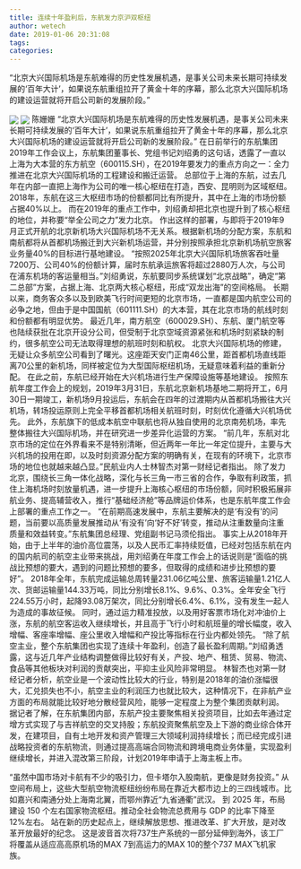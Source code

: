```yaml
---
title: 连续十年盈利后，东航发力京沪双枢纽
author: wetech
date: 2019-01-06 20:31:08
tags: 
categories: 
---
```

“北京大兴国际机场是东航难得的历史性发展机遇，是事关公司未来长期可持续发展的‘百年大计’，如果说东航重组拉开了黄金十年的序幕，那么北京大兴国际机场的建设运营就将开启公司新的发展阶段。”
<!-- more -->
<img align="center" border="0" src="https://imgcdn.yicai.com/uppics/images/2019/01/60661a7a51b122dbf4ffc52be7ebe46a.jpg" />
<img align="center" border="0" src="https://imgcdn.yicai.com/uppics/images/2019/01/504ed2c45c105d2cb9e47af8c51a07ae.jpg" />
陈姗姗
“北京大兴国际机场是东航难得的历史性发展机遇，是事关公司未来长期可持续发展的‘百年大计’，如果说东航重组拉开了黄金十年的序幕，那么北京大兴国际机场的建设运营就将开启公司新的发展阶段。”
在日前举行的东航集团2019年工作会议上，东航集团董事长、党组书记刘绍勇的这句话，透露了一直以上海为大本营的东方航空（600115.SH），在2019年要发力的重点方向之一：全力推进在北京大兴国际机场的工程建设和搬迁运营。
总部位于上海的东航，过去几年在内部一直把上海作为公司的唯一核心枢纽在打造，西安、昆明则为区域枢纽。
2018年，东航在这三大枢纽市场的份额都同比有所提升，其中在上海的市场份额占据40%以上。
而在2019年的重点工作中，刘绍勇却把北京也提升到了核心枢纽的地位，并称要“举全公司之力”发力北京。
作出这样的部署，与即将于2019年9月正式开航的北京新机场大兴国际机场不无关系。根据新机场的分配方案，东航和南航都将从首都机场搬迁到大兴新机场运营，并分别按照承担北京新机场航空旅客业务量40%的目标进行基地建设。
“按照2025年北京大兴国际机场旅客吞吐量7200万、公司40%的份额计算，届时东航承运旅客将超过2880万人次，与公司在浦东机场的客运量相当。”刘绍勇说，东航要同步系统谋划“北京战略”，确定“第二总部”方案，占据上海、北京两大核心枢纽，形成“双龙出海”的空间格局。
长期以来，商务客众多以及到欧美飞行时间更短的北京市场，一直都是国内航空公司的必争之地，但由于是中国国航（601111.SH）的大本营，其在北京市场的航线时刻和份额都有明显优势。
最近几年，南方航空（600029.SH）、东航、厦门航空等也陆续获批在北京开设分公司，但受制于北京空域资源紧张和机场时刻紧缺的制约，很多航空公司无法取得理想的航班时刻和航权。
北京大兴国际机场的修建，无疑让众多航空公司看到了曙光。这座距天安门正南46公里，距首都机场直线距离70公里的新机场，同样被定位为大型国际枢纽机场，无疑意味着利益的重新分配。
在此之前，东航已经开始在大兴机场进行生产保障设施等基地建设。
按照东航年度工作会上的规划，2019年3月31日，东航北京新机场基地二期将开工，6月30日一期竣工，新机场9月投运后，东航会在四年的过渡期内从首都机场搬往大兴机场，转场投运原则上完全平移首都机场相关航班时刻，时刻优化遵循大兴机场优先。
此外，东航旗下的低成本航空中联航也将从独自使用的北京南苑机场，率先整体搬往大兴国际机场，并在研究进一步差异化运营的方案。
“前几年，东航对北京市场的定位在外界看来不是特别清晰，但近两年一年比一年定位提升，主要与大兴机场的投用在即，以及时刻资源分配方案的明确有关，在现有的环境下，北京市场的地位也就越来越凸显。”民航业内人士林智杰对第一财经记者指出。
除了发力北京，围绕长三角一体化战略，深化与长三角一市三省的合作，争取有利政策，抓住上海机场时刻放量机遇，进一步提升上海核心枢纽的市场份额，同时积极拓展非航业务、提高辅营收入，推行“基础经济舱”等品牌运价体系，也是东航年度工作会上部署的重点工作之一。
“在前期高速发展中，东航主要解决的是‘有没有’的问题，当前要以高质量发展推动从‘有没有’向‘好不好’转变，推动从注重数量向注重质量和效益转变。”东航集团总经理、党组副书记马须伦指出。
事实上从2018年开始，由于上半年的油价高位震荡，以及人民币汇率持续贬值，已经对包括东航在内的国内航司的航空主业带来挑战，用刘绍勇在年度工作会上的话说则是“面临的挑战比预想的要大，遇到的问题比预想的要多，但取得的成绩和进步比预想的要好”。
2018年全年，东航完成运输总周转量231.06亿吨公里、旅客运输量1.21亿人次、货邮运输量144.33万吨，同比分别增长8.1%、9.6%、0.3%。全年安全飞行224.55万小时，起降93.08万架次，同比分别增长6.4%、6.1%，没有发生一起人为造成的事故征候。
同时，通过运力精准投放，以及用好客票市场化对冲油价上涨，东航的航空客运收入继续增长，并且高于飞行小时和航班量的增长幅度，收入增幅、客座率增幅、座公里收入增幅和产投比等指标在行业内都处领先。
“除了航空主业，整个东航集团也实现了连续十年盈利，创造了最长盈利周期。”刘绍勇透露，这与近几年产业结构调整做得比较好有关，产投、地产、租赁、贸易、物流、食品等其他板块对利润的贡献突出，平抑主业风险非常明显。
林智杰也对第一财经记者分析，航空业是一个波动性比较大的行业，特别是2018年的油价涨幅很大，汇兑损失也不小，航空主业的利润压力也就比较大，这种情况下，在非航产业方面的布局就能比较好地分散经营风险，能够一定程度上为整个集团贡献利润。
据记者了解，在东航集团内部，东航产投主要聚焦相关投资项目，比如去年通过定增方式实现了与吉祥航空的交叉持股；东航投资聚焦航空及上下游的商业综合体开发，在建项目，自有土地开发和资产管理三大领域利润持续增长；而已经完成引进战略投资者的东航物流，则通过提高高端合同物流和跨境电商业务体量，实现盈利继续增长，并进入混改第三阶段，计划2019年申请于上海主板上市。
 
 
“虽然中国市场对卡航有不少的吸引力，但卡塔尔入股南航，更像是财务投资。”
从空间布局上，这些大型航空物流枢纽纷纷布局在靠近大都市边上的三四线城市。比如嘉兴和南通分处上海南北翼，而鄂州靠近“九省通衢”武汉。
到 2025 年，布局建设 150 个左右国家物流枢纽。推动全社会物流总费用与 GDP 的比率下降至 12%左右。
站在新的历史起点上，继续解放思想、推进改革、扩大开放，是对改革开放最好的纪念。
这是波音首次将737生产系统的一部分延伸到海外，该工厂将覆盖从适应高高原机场的MAX 7到高运力的MAX 10的整个737 MAX飞机家族。

